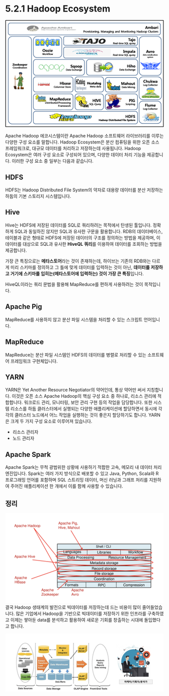 # 5.2.1 Hadoop Ecosystem
![hadoop ecosystem](images/2.2_hadoop_ecosystem.png)

Apache Hadoop 에코시스템이란 Apache Hadoop 소프트웨어 라이브러리를 이루는 다양한 구성 요소를 말합니다. Hadoop Ecosystem은 분산 컴퓨팅을 위한 오픈 소스 프레임워크로, 대규모 데이터를 처리하고 저장하는데 사용됩니다. Hadoop Ecosystem은 여러 구성 요소로 구성되어 있으며, 다양한 데이터 처리 기능을 제공합니다. 이러한 구성 요소 중 일부는 다음과 같습니다.

## HDFS

HDFS는 Hadoop Distributed File System의 약자로 대용량 데이터를 분산 저장하는 하둡의 기본 스토리지 시스템입니다.

## Hive

Hive는 HDFS에 저장된 데이터를 SQL로 쿼리하려는 목적에서 탄생된 툴입니다. 정확하게 SQL과 동일하진 않지만 SQL과 유사한 구문을 활용합니다. RDB의 데이터베이스, 테이블과 같은 형태로 HDFS에 저장된 데이터의 구조를 정의하는 방법을 제공하며, 이 데이터를 대상으로 SQL과 유사한 **HiveQL 쿼리**를 이용하여 데이터를 조회하는 방법을 제공합니다. 

가장 큰 특징으로는 **메타스토어**라는 것이 존재하는데, 하이브는 기존의 RDB와는 다르게 미리 스키마를 정의하고 그 틀에 맞게 데이터를 입력하는 것이 아닌, **데이터를 저장하고 거기에 스키마를 입히는(메타스토어에 입력하는) 것이 가장 큰 특징**입니다.

HiveQL이라는 쿼리 문법을 활용해 MapReduce를 편하게 사용하려는 것이 목적입니다.

## Apache Pig

MapReduce를 사용하지 않고 분산 파일 시스템을 처리할 수 있는 스크립트 언어입니다.

## MapReduce

MapReduce는 분산 파일 시스템인 HDFS의 데이터를 병렬로 처리할 수 있는 소프트웨어 프레임워크 구현체입니다. 

## YARN

YARN은 Yet Another Resource Negotiator의 약어인데, 통상 약어만 써서 지칭합니다. 이것은 오픈 소스 Apache Hadoop의 핵심 구성 요소 중 하나로, 리소스 관리에 적합합니다. 워크로드 관리, 모니터링, 보안 관리 구현 등의 작업을 담당합니다. 또한 시스템 리소스를 하둡 클러스터에서 실행되는 다양한 애플리케이션에 할당하면서 동시에 각각의 클러스터 노드에서 어느 작업을 실행하는 것이 좋은지 할당하기도 합니다. YARN은 크게 두 가지 구성 요소로 이루어져 있습니다.

- 리소스 관리자
- 노드 관리자

## Apache Spark

Apache Spark는 무척 광범위한 상황에 사용하기 적합한 고속, 메모리 내 데이터 처리 엔진입니다. Spark는 여러 가지 방식으로 배포할 수 있고 Java, Python, Scala와 R 프로그래밍 언어를 포함하며 SQL 스트리밍 데이터, 머신 러닝과 그래프 처리를 지원하여 주어진 애플리케이션 한 개에서 이를 함께 사용할 수 있습니다.

## 정리
![](images/2.2_hadoop_2.png)
결국 Hadoop 생태계의 발전으로 빅데이터를 저장하는데 드는 비용이 많이 줄어들었습니다. 많은 기업에서 Hadoop을 기반으로 빅데이터를 저장하기 위한 인프라를 구축하였고 이제는 쌓아둔 data를 분석하고 활용하여 새로운 기회를 창출하는 시대에 돌입했다고 합니다. 

![](images/2.2_de.png)


<script src="https://utteranc.es/client.js"
        repo="Pseudo-Lab/data-engineering-for-everybody"
        issue-term="pathname"
        label="comments"
        theme="preferred-color-scheme"
        crossorigin="anonymous"
        async>
</script>